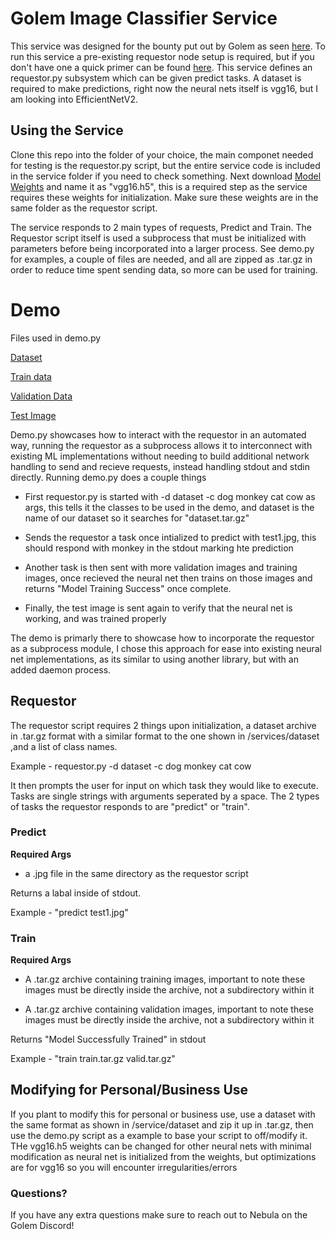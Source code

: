 # Golem Image Classifier Service

This service was designed for the bounty put out by Golem as seen [here](https://gitcoin.co/issue/golemfactory/yagna/1456/100026046). To run this service a pre-existing requestor node setup is required, but if you don't have one a quick primer can be found [here](https://handbook.golem.network/requestor-tutorials/flash-tutorial-of-requestor-development). This service defines an requestor.py subsystem which can be given predict tasks. A dataset is required to make predictions, right now the neural nets itself is vgg16, but I am looking into EfficientNetV2.

## Using the Service

Clone this repo into the folder of your choice, the main componet needed for testing is the requestor.py script, but the entire service code is included in the service folder if you need to check something. Next download [Model Weights](https://storage.googleapis.com/tensorflow/keras-applications/vgg16/vgg16_weights_tf_dim_ordering_tf_kernels.h5) and name it as "vgg16.h5", this is a required step as the service requires these weights for initialization. Make sure these weights are in the same folder as the requestor script.

The service responds to 2 main types of requests, Predict and Train. The Requestor script itself is used a subprocess that must be initialized with parameters before being incorporated into a larger process. See demo.py for examples, a couple of files are needed, and all are zipped as .tar.gz in order to reduce time spent sending data, so more can be used for training.

# Demo 

Files used in demo.py

[Dataset](https://mega.nz/file/dngA1J6J#uxrI6DOFMzdcr4vmU_9Y3gYLn1axbZ6X_a6imusPgDY)

[Train data](https://mega.nz/file/tnoUjBRS#lC_gRgmHQuokJQSJ3sSx-KsixOby3nbSiuFOkG5p2xk)

[Validation Data](https://mega.nz/file/tj4UHDBb#uqYCN9f9K19oY2kLQEr3YBQkIh_G3-FHug4v_LBL0sw)

[Test Image](https://mega.nz/file/Zih2QBiR#uAm-dKGQutINAq4StWBP2Wqy9hV4QPKJm2Tmpm792sU)


Demo.py showcases how to interact with the requestor in an automated way, running the requestor as a subprocess allows it to interconnect with existing ML implementations without needing to build additional network handling to send and recieve requests, instead handling stdout and stdin directly. Running demo.py does a couple things

- First requestor.py is started with  -d dataset -c dog monkey cat cow as args, this tells it the classes to be used in the demo, and dataset is the name of our dataset so it searches for "dataset.tar.gz"

- Sends the requestor a task once intialized to predict with test1.jpg, this should respond with monkey in the stdout marking hte prediction

- Another task is then sent with more validation images and training images, once recieved the neural net then trains on those images and returns "Model Training Success" once complete.
- Finally, the test image is sent again to verify that the neural net is working, and was trained properly

The demo is primarly there to showcase how to incorporate the requestor as a subprocess module, I chose this approach for ease into existing neural net implementations, as its similar to using another library, but with an added daemon process.

## Requestor

The requestor script requires 2 things upon initialization, a dataset archive in .tar.gz format with a similar format to the one shown in /services/dataset ,and a list of class names.

Example - requestor.py -d dataset -c dog monkey cat cow

It then prompts the user for input on which task they would like to execute. Tasks are single strings with arguments seperated by a space. The 2 types of tasks the requestor responds to are "predict" or "train".

### Predict

__Required Args__

- a .jpg file in the same directory as the requestor script

Returns a labal inside of stdout.

Example - "predict test1.jpg"

### Train

__Required Args__

- A .tar.gz archive containing training images, important to note these images must be directly inside the archive, not a subdirectory within it

- A .tar.gz archive containing validation images, important to note these images must be directly inside the archive, not a subdirectory within it

Returns "Model Successfully Trained" in stdout

Example - "train train.tar.gz valid.tar.gz"

## Modifying for Personal/Business Use

If you plant to modify this for personal or business use, use a dataset with the same format as shown in /service/dataset and zip it up in .tar.gz, then use the demo.py script as a example to base your script to off/modify it. THe vgg16.h5 weights can be changed for other neural nets with minimal modification as neural net is initialized from the weights, but optimizations are for vgg16 so you will encounter irregularities/errors 

### Questions?

If you have any extra questions make sure to reach out to Nebula on the Golem Discord!
